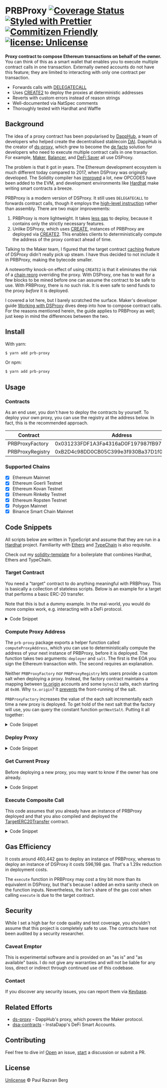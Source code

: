 # PRBProxy [![Coverage Status](https://coveralls.io/repos/github/paulrberg/prb-proxy/badge.svg?branch=main)](https://coveralls.io/github/paulrberg/prb-proxy?branch=main) [![Styled with Prettier](https://img.shields.io/badge/code_style-prettier-ff69b4.svg)](https://prettier.io) [![Commitizen Friendly](https://img.shields.io/badge/commitizen-friendly-brightgreen.svg)](http://commitizen.github.io/cz-cli/) [![license: Unlicense](https://img.shields.io/badge/license-Unlicense-yellow.svg)](https://unlicense.org/)

**Proxy contract to compose Ethereum transactions on behalf of the owner.** You can think of this as a smart wallet
that enables you to execute multiple contract calls in one transaction. Externally owned accounts do not
have this feature; they are limited to interacting with only one contract per transaction.

- Forwards calls with [DELEGATECALL][2]
- Uses [CREATE2][1] to deploy the proxies at deterministic addresses
- Reverts with custom errors instead of reason strings
- Well-documented via NatSpec comments
- Thoroughly tested with Hardhat and Waffle

## Background

The idea of a proxy contract has been popularised by [DappHub](https://github.com/dapphub), a team of developers who helped create
the decentralised stablecoin [DAI](https://makerdao.com). DappHub is the creator of [ds-proxy](https://github.com/dapphub/ds-proxy),
which grew to become the [de facto](https://ethereum.stackexchange.com/a/90304/24693) solution for developers who need to execute multiple contract
calls in one transaction. For example, [Maker](https://makerdao.com), [Balancer](https://balancer.fi), and [DeFi
Saver](https://defisaver.com/) all use DSProxy.

The problem is that it got in years. The Ethereum development ecosystem is much different today compared to 2017,
when DSProxy was originally developed. The Solidity compiler has [improved](https://docs.soliditylang.org/en/v0.8.7/080-breaking-changes.html) a lot,
new OPCODES have been added to the EVM, and development environments like [Hardhat](https://hardhat.org/) make writing smart contracts a breeze.

PRBProxy is a modern version of DSProxy. It still uses `DELEGATECALL` to forwards contract calls, though it employs the
[high-level instruction](https://ethereum.stackexchange.com/q/37601/24693) rather than assembly. There are two major improvements:

1. PRBProxy is more lightweight. It takes [less gas](./README.md#gas-efficiency) to deploy, because it contains only the strictly necessary features.
2. Unlike DSProxy, which uses
   [CREATE](https://ethereum.stackexchange.com/questions/760/how-is-the-address-of-an-ethereum-contract-computed),
   instances of PRBProxy are deployed via [CREATE2][1]. This enables clients to deterministically compute the address of the proxy contract ahead of time.

Talking to the Maker team, I figured that the target contract [caching](https://github.com/dapphub/ds-proxy/blob/e17a2526ad5c9877ba925ff25c1119f519b7369b/src/proxy.sol#L130-L150)
feature of DSProxy didn't really pick up steam. I have thus decided to not include it in PRBProxy, making the bytecode smaller.

A noteworthy knock-on effect of using `CREATE2` is that it eliminates the risk of a [chain
reorg](https://en.bitcoin.it/wiki/Chain_Reorganization) overriding the proxy. With DSProxy, one has to wait for a few blocks to be
mined before one can assume the contract to be safe to use. With PRBProxy, there is no such risk. It is even safe to send funds to the proxy _before_ it is deployed.

I covered a lot here, but I barely scratched the surface. Maker's developer guide [Working with
DSProxy](https://github.com/makerdao/developerguides/blob/master/devtools/working-with-dsproxy/working-with-dsproxy.md)
dives deep into how to compose contract calls. For the reasons mentioned herein, the guide applies to PRBProxy as well;
just keep in mind the differences between the two.

## Install

With yarn:

```bash
$ yarn add prb-proxy
```

Or npm:

```bash
$ yarn add prb-proxy
```

## Usage

### Contracts

As an end user, you don't have to deploy the contracts by yourself. To deploy your own proxy, you can use the registry at the address below. In fact, this is the recommended approach.

| Contract         | Address                                    |
| ---------------- | ------------------------------------------ |
| PRBProxyFactory  | 0x031233FDF1A3Fa4316aD0F197987fB975172450E |
| PRBProxyRegistry | 0xB2D4c98DD0CB05C399e3f930Ba37D1f035d3C88A |

### Supported Chains

- [x] Ethereum Mainnet
- [x] Ethereum Goerli Testnet
- [x] Ethereum Kovan Testnet
- [x] Ethereum Rinkeby Testnet
- [x] Ethereum Ropsten Testnet
- [x] Polygon Mainnet
- [x] Binance Smart Chain Mainnet

## Code Snippets

All scripts below are written in TypeScript and assume that they are run in a [Hardhat](https://hardhat.org) project.
Familiarity with [Ethers](https://github.com/ethers-io/ethers.js) and
[TypeChain](https://github.com/ethereum-ts/TypeChain/tree/master/packages/hardhat) is also requisite.

Check out my [solidity-template](https://github.com/paulrberg/solidity-template) for a boilerplate that combines
Hardhat, Ethers and TypeChain.

### Target Contract

You need a "target" contract to do anything meaningful with PRBProxy. This is basically a collection of stateless
scripts. Below is an example for a target that performs a basic ERC-20 transfer.

Note that this is but a dummy example. In the real-world, you would do more complex work, e.g. interacting with a DeFi
protocol.

<details>
<summary>Code Snippet</summary>

```solidity
// SPDX-License-Identifier: Unlicense
pragma solidity >=0.8.4;

import "@openzeppelin/contracts/token/erc20/IERC20.sol"

contract TargetERC20Transfer {
    function transferTokens(IERC20 token, uint256 amount, address recipient) {
      // Transfer tokens from user to PRBProxy.
      token.transferFrom(msg.sender, amount);

      // Transfer tokens from PRBProxy to specific recipient.
      token.transfer(recipient, amount);
    }
}

```

</details>

### Compute Proxy Address

The `prb-proxy` package exports a helper function called `computeProxyAddress`, which you can use to deterministically
compute the address of your next instance of PRBProxy, before it is deployed. The function takes two arguments:
`deployer` and `salt`. The first is the EOA you sign the Ethereum transaction with. The second requires an explanation.

Neither `PRBProxyFactory` nor `PRBProxyRegistry` lets users provide a custom salt when deploying a proxy. Instead,
the factory contract maintains a mapping between
[tx.origin](https://ethereum.stackexchange.com/questions/109680/is-tx-origin-always-an-externally-owned-account-eoa)
accounts and some `bytes32` salts, each starting at `0x00`. Why `tx.origin`? It
[prevents](https://ethereum.stackexchange.com/questions/109272/how-to-prevent-front-running-the-salt-when-using-create2)
the front-running of the salt.

`PRBProxyFactory` increases the value of the each salt incrementally each time a new proxy is deployed. To get hold of the next
salt that the factory will use, you can query the constant function `getNextSalt`. Putting it all together:

<details>
<summary>Code Snippet</summary>

```ts
import { SignerWithAddress } from "@nomiclabs/hardhat-ethers/signers";
import { computeProxyAddress } from "prb-proxy";
import { PRBProxyFactory__factory } from "prb-proxy/typechain/factories/PRBProxyFactory__factory";
import { PRBProxyFactory } from "prb-proxy/typechain/PRBProxyFactory";

task("compute-proxy-address").setAction(async function (_, { ethers }) {
  const signers: SignerWithAddress[] = await ethers.getSigners();

  // Load PRBProxyFactory as an ethers.js contract.
  const factory: PRBProxyFactory = PRBProxyFactory__factory.connect(addresses.PRBProxyFactory, signers[0]);

  // Load the next salt. "signers[0]" is considered to be a proxy deployer.
  const nextSalt: string = await factory.getNextSalt(signers[0]);

  // Deterministically compute the address of your next instance of PRBProxy.
  const address: string = computeProxyAddress(signers[0].address, nextSalt);
});
```

</details>

### Deploy Proxy

<details>
<summary>Code Snippet</summary>

It is recommended to deploy the proxy via the `PRBProxyRegistry` contract. The registry guarantees that an owner
can have only one proxy at a time.

```ts
import { SignerWithAddress } from "@nomiclabs/hardhat-ethers/signers";
import { task } from "hardhat/config";
import { addresses } from "prb-proxy";
import { PRBProxyRegistry__factory } from "prb-proxy/typechain/factories/PRBProxyRegistry__factory";
import { PRBProxyRegistry } from "prb-proxy/typechain/PRBProxyRegistry";

task("deploy-prb-proxy").setAction(async function (_, { ethers }) {
  const signers: SignerWithAddress[] = await ethers.getSigners();

  // Load PRBProxyRegistry as an ethers.js contract.
  const registry: PRBProxyRegistry = PRBProxyRegistry__factory.connect(addresses.PRBProxyRegistry, signers[0]);

  // Call contract function "deploy" to deploy an instance of PRBProxy belonging to "msg.sender".
  const tx = await registry.deploy();

  // Wait for a block confirmation.
  await tx.wait(1);
});
```

</details>

### Get Current Proxy

Before deploying a new proxy, you may want to know if the owner has one already.

<details>
<summary>Code Snippet</summary>

```ts
import { SignerWithAddress } from "@nomiclabs/hardhat-ethers/signers";
import { computeProxyAddress } from "prb-proxy";
import { PRBProxyRegistry__factory } from "prb-proxy/typechain/factories/PRBProxyRegistry__factory";
import { PRBProxyRegistry } from "prb-proxy/typechain/PRBProxyRegistry";

task("get-current-proxy").setAction(async function (_, { ethers }) {
  const signers: SignerWithAddress[] = await ethers.getSigners();

  // Load PRBProxyRegistry as an ethers.js contract.
  const registry: PRBProxyRegistry = PRBProxyRegistry__factory.connect(addresses.PRBProxyRegistry, signers[0]);

  // Load the next salt. "signers[0]" is considered to be a proxy owner.
  const currentProxy: string = await registry.getCurrentProxy(signers[0]);

  // Deterministically compute the address of your instance of PRBProxy.
  const address: string = computeProxyAddress(signers[0].address, nextSalt);
});
```

</details>

### Execute Composite Call

This code assumes that you already have an instance of PRBProxy deployed and that you also compiled and deployed the
[TargetERC20Transfer](./README.md#target-contract) contract.

<details>
<summary>Code Snippet</summary>

```ts
import { BigNumber } from "@ethersproject/bignumber";
import { parseUnits } from "@ethersproject/units";
import { SignerWithAddress } from "@nomiclabs/hardhat-ethers/signers";
import { task } from "hardhat/config";
import { PRBProxy__factory } from "prb-proxy/typechain/factories/PRBProxy__factory";
import { PRBProxy } from "prb-proxy/typechain/PRBProxy";

import { TargetERC20Transfer__factory } from "../typechain/factories/TargetERC20Transfer__factory";
import { TargetERC20Transfer } from "../typechain/TargetERC20Transfer";

task("execute-composite-call").setAction(async function (_, { ethers }) {
  const signers: SignerWithAddress[] = await ethers.getSigners();

  // Load the PRBProxy as an ethers.js contract.
  const prbProxyAddress: string = "0x...";
  const prbProxy: PRBProxy = PRBProxy__factory.connect(prbProxyAddress, signers[0]);

  // Load the TargetERC20Transfer as an ethers.js contract.
  const targetAddress: string = "0x...";
  const target: TargetERC20Transfer = TargetERC20Transfer__factory.connect(targetAddress, signers[0]);

  // Encode the target contract call as calldata.
  const tokenAddress: string = "0x...";
  const amount: BigNumber = parseUnits("100");
  const recipient: string = "0x...";
  const data: string = target.interface.encodeFunctionData("transferTokens", [tokenAddress, amount, recipient]);

  // Execute the composite call.
  const receipt = await prbProxy.execute(targetAddress, data);
});
```

</details>

## Gas Efficiency

It costs around 460,442 gas to deploy an instance of PRBProxy, whereas to deploy an instance of DSProxy it costs 596,198
gas. That's a 1.29x reduction in deployment costs.

The `execute` function in PRBProxy may cost a tiny bit more than its equivalent in DSProxy, but that's because I
added an extra sanity check on the function inputs. Nevertheless, the lion's share of the gas cost when calling `execute`
is due to the target contract.

## Security

While I set a high bar for code quality and test coverage, you shouldn't assume that this project is completely safe to
use. The contracts have not been audited by a security researcher.

### Caveat Emptor

This is experimental software and is provided on an "as is" and "as available" basis. I do not give any warranties and
will not be liable for any loss, direct or indirect through continued use of this codebase.

### Contact

If you discover any security issues, you can report them via [Keybase](https://keybase.io/paulrberg).

## Related Efforts

- [ds-proxy](https://github.com/dapphub/ds-proxy) - DappHub's proxy, which powers the Maker protocol.
- [dsa-contracts](https://github.com/Instadapp/dsa-contracts) - InstaDapp's DeFi Smart Accounts.

## Contributing

Feel free to dive in! [Open](https://github.com/paulrberg/prb-proxy/issues/new) an issue,
[start](https://github.com/paulrberg/prb-proxy/discussions/new) a discussion or submit a PR.

## License

[Unlicense](./LICENSE.md) © Paul Razvan Berg

<!-- Links -->

[1]: https://eips.ethereum.org/EIPS/eip-1014
[2]: https://ethereum.stackexchange.com/questions/3667/difference-between-call-callcode-and-delegatecall/3672
